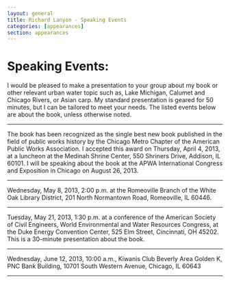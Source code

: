 ```yaml
---
layout: general
title: Richard Lanyon - Speaking Events
categories: [appearances]
section: appearances
---
```


# Speaking Events:
I would be pleased to make a presentation to your group about my book or other relevant urban water topic such as, Lake Michigan, Calumet and Chicago Rivers, or Asian carp. My standard presentation is geared for 50 minutes, but I can be tailored to meet your needs. The listed events below are about the book, unless otherwise noted.

----

The book has been recognized as the single best new book published in the field of public works history by the Chicago Metro Chapter of the American Public Works Association. I accepted this award on Thursday, April 4, 2013, at a luncheon at the Medinah Shrine Center, 550 Shriners Drive, Addison, IL 60101. I will be speaking about the book at the APWA International Congress and Exposition in Chicago on August 26, 2013.

----

Wednesday, May 8, 2013, 2:00 p.m. at the Romeoville Branch of the White Oak Library District, 201 North Normantown Road, Romeoville, IL 60446.

----

Tuesday, May 21, 2013, 1:30 p.m. at a conference of the American Society of Civil Engineers, World Environmental and Water Resources Congress, at the Duke Energy Convention Center, 525 Elm Street, Cincinnati, OH 45202. This is a 30-minute presentation about the book. 

----

Wednesday, June 12, 2013, 10:00 a.m., Kiwanis Club Beverly Area Golden K, PNC Bank Building, 10701 South Western Avenue, Chicago, IL 60643

----
